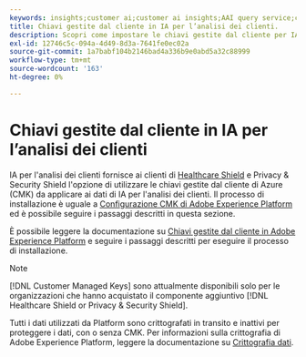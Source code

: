 ```yaml
---
keywords: insights;customer ai;customer ai insights;AAI query service;customer ai queries;customer ai scores; chiavi gestite dal cliente in CAI
title: Chiavi gestite dal cliente in IA per l’analisi dei clienti.
description: Scopri come impostare le chiavi gestite dal cliente per IA per l’analisi dei clienti.
exl-id: 12746c5c-094a-4d49-8d3a-7641fe0ec02a
source-git-commit: 1a7babf104b2146bad4a336b9e0abd5a32c88999
workflow-type: tm+mt
source-wordcount: '163'
ht-degree: 0%

---
```


# Chiavi gestite dal cliente in IA per l’analisi dei clienti

IA per l&#39;analisi dei clienti fornisce ai clienti di [Healthcare Shield](https://www.adobe.com/trust/compliance/hipaa-ready.html) e Privacy &amp; Security Shield l&#39;opzione di utilizzare le chiavi gestite dal cliente di Azure (CMK) da applicare ai dati di IA per l&#39;analisi dei clienti. Il processo di installazione è uguale a [Configurazione CMK di Adobe Experience Platform](../../../landing/governance-privacy-security/customer-managed-keys/overview.md) ed è possibile seguire i passaggi descritti in questa sezione.

È possibile leggere la documentazione su [Chiavi gestite dal cliente in Adobe Experience Platform](../../../landing/governance-privacy-security/encryption.md) e seguire i passaggi descritti per eseguire il processo di installazione.

>[!NOTE]
>
>[!DNL Customer Managed Keys] sono attualmente disponibili solo per le organizzazioni che hanno acquistato il componente aggiuntivo [!DNL Healthcare Shield or Privacy & Security Shield].

Tutti i dati utilizzati da Platform sono crittografati in transito e inattivi per proteggere i dati, con o senza CMK. Per informazioni sulla crittografia di Adobe Experience Platform, leggere la documentazione su [Crittografia dati](../../../landing/governance-privacy-security/encryption.md).
